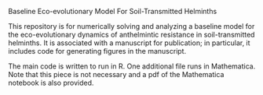 Baseline Eco-evolutionary Model For Soil-Transmitted Helminths

This repository is for numerically solving and analyzing a baseline model for the eco-evolutionary dynamics of anthelmintic resistance in soil-transmitted helminths.  It is associated with a manuscript for publication; in particular, it includes code for generating figures in the manuscript.

The main code is written to run in R.  One additional file runs in Mathematica.  Note that this piece is not necessary and a pdf of the Mathematica notebook is also provided.
